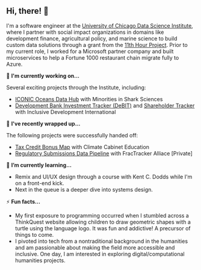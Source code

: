 ## Hi, there! 👋

I'm a software engineer at the [University of Chicago Data Science Institute](https://datascience.uchicago.edu/), where I partner with social impact organizations in domains like development finance, agricultural policy, and marine science to build custom data solutions through a grant from the [11th Hour Project](https://11thhourproject.org/). Prior to my current role, I worked for a Microsoft partner company and built  microservices to help a Fortune 1000 restaurant chain migrate fully to Azure.

🔭 **I'm currently working on...**

Several exciting projects through the Institute, including:

- [ICONIC Oceans Data Hub](https://github.com/uchicago-dsi/miss-data-portal) with Minorities in Shark Sciences
- [Development Bank Investment Tracker (DeBIT)](https://github.com/uchicago-dsi/debit-scrapers) and [Shareholder Tracker](https://github.com/uchicago-dsi/debit-scrapers) with Inclusive Development International

🌯 **I've recently wrapped up...**

The following projects were successfully handed off:

- [Tax Credit Bonus Map](https://github.com/uchicago-dsi/climate-cabinet-tax-credit-map) with Climate Cabinet Education
- [Regulatory Submissions Data Pipeline](https://github.com/FracTrackerAlliance/fractracker-complaints) with FracTracker Alliace [Private]

🌱 **I’m currently learning...**

- Remix and UI/UX design through a course with Kent C. Dodds while I'm on a front-end kick.
- Next in the queue is a deeper dive into systems design.

⚡ **Fun facts...**

- My first exposure to programming occurred when I stumbled across a ThinkQuest website allowing children to draw geometric shapes with a turtle using the language logo.  It was fun and addictive! A precursor of things to come.
- I pivoted into tech from a nontraditional background in the humanities and am passionable about making the field more accessible and inclusive. One day, I am interested in exploring digital/computational humanities projects.
